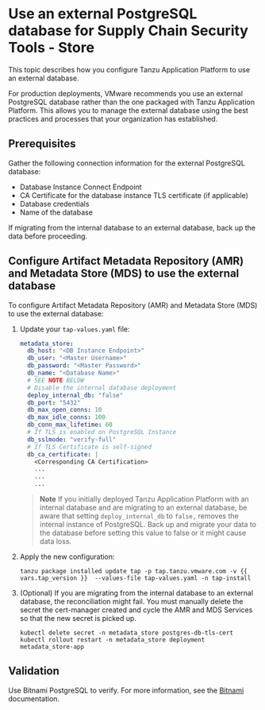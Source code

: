 # Use an external PostgreSQL database for Supply Chain Security Tools - Store

This topic describes how you configure Tanzu Application Platform to use an
external database.

For production deployments, VMware recommends you use an external PostgreSQL database rather than the
one packaged with Tanzu Application Platform. This allows you to manage the external database using
the best practices and processes that your organization has established.

## <a id='prereqExtrenalDB'></a>Prerequisites

Gather the following connection information for the external PostgreSQL database:

- Database Instance Connect Endpoint
- CA Certificate for the database instance TLS certificate (if applicable)
- Database credentials
- Name of the database

If migrating from the internal database to an external database, back up the data before proceeding.

## Configure Artifact Metadata Repository (AMR) and Metadata Store (MDS) to use the external database

To configure Artifact Metadata Repository (AMR) and Metadata Store (MDS) to use the external database:

1. Update your `tap-values.yaml` file:

    ```yaml
    metadata_store:
      db_host: "<DB Instance Endpoint>"
      db_user: "<Master Username>"
      db_password: "<Master Password>"
      db_name: "<Database Name>"
      # SEE NOTE BELOW
      # Disable the internal database deployment
      deploy_internal_db: "false"
      db_port: "5432"
      db_max_open_conns: 10
      db_max_idle_conns: 100
      db_conn_max_lifetime: 60
      # If TLS is enabled on PostgreSQL Instance
      db_sslmode: "verify-full"
      # If TLS Certificate is self-signed
      db_ca_certificate: |
        <Corresponding CA Certification>
        ...
        ...
        ...
    ```

   > **Note** If you initially deployed Tanzu Application Platform with an internal database and
   > are migrating to an external database, be aware that setting `deploy_internal_db` to `false,`
   > removes the internal instance of PostgreSQL. Back up and migrate your data to the database before
   > setting this value to false or it might cause data loss.

2. Apply the new configuration:

   ```console
   tanzu package installed update tap -p tap.tanzu.vmware.com -v {{ vars.tap_version }}  --values-file tap-values.yaml -n tap-install
   ```

3. (Optional) If you are migrating from the internal database to an external database, the
reconciliation might fail. You must manually delete the secret the
cert-manager created and cycle the AMR and MDS Services so that the new secret is picked up.

   ```console
   kubectl delete secret -n metadata_store postgres-db-tls-cert
   kubectl rollout restart -n metadata_store deployment metadata_store-app
   ```

## Validation

Use Bitnami PostgreSQL to verify. For more information, see the [Bitnami](https://github.com/bitnami/charts/tree/main/bitnami/postgresql) documentation.